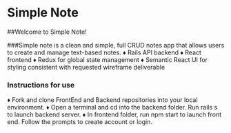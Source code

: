 # Simple Note

##Welcome to Simple Note!

###Simple note is a clean and simple, full CRUD notes app that allows users to create and manage text-based notes. 
♦︎ Rails API backend
♦︎ React frontend 
♦︎ Redux for global state management
♦︎ Semantic React UI for styling consistent with requested wireframe deliverable


### Instructions for use
♦︎ Fork and clone FrontEnd and Backend repositories into your local environment. 
♦︎ Open a terminal and cd into the backend folder. Run rails s to launch backend server. 
♦︎ In frontend folder, run npm start to launch front end. Follow the prompts to create account or login. 

